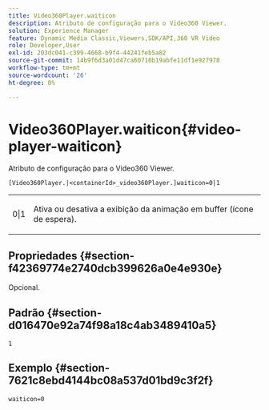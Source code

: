 ```yaml
---
title: Video360Player.waiticon
description: Atributo de configuração para o Video360 Viewer.
solution: Experience Manager
feature: Dynamic Media Classic,Viewers,SDK/API,360 VR Video
role: Developer,User
exl-id: 203dc041-c399-4668-b9f4-44241feb5a82
source-git-commit: 14b9f6d3a01d47ca60710b19abfe11df1e927978
workflow-type: tm+mt
source-wordcount: '26'
ht-degree: 0%

---
```


# Video360Player.waiticon{#video-player-waiticon}

Atributo de configuração para o Video360 Viewer.

`[Video360Player.|<containerId>_video360Player.]waiticon=0|1`

<table id="table_C616483932C2482CA9794DDD7313FD7C"> 
 <tbody> 
  <tr> 
   <td colname="col1"> <p> <span class="codeph"> 0|1</span> </p> </td> 
   <td colname="col2"> <p> Ativa ou desativa a exibição da animação em buffer (ícone de espera). </p> </td> 
  </tr> 
 </tbody> 
</table>

## Propriedades {#section-f42369774e2740dcb399626a0e4e930e}

Opcional.

## Padrão {#section-d016470e92a74f98a18c4ab3489410a5}

`1`

## Exemplo {#section-7621c8ebd4144bc08a537d01bd9c3f2f}

```
waiticon=0
```
